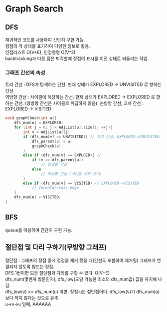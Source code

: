 # Graph Search

## DFS
재귀적인 코드를 사용하여 간단히 구현 가능.  
정점의 각 상태를 표기하여 다양한 정보로 활용.  
인접리스트 O(V+E), 인접행렬 O(V^2)  
backtracking과 다른 점은 퇴각할때 정점의 표시를 이전 상태로 되돌리는 작업.  
  
### 그래프 간선의 속성
트리 간선 : DFS가 탐색하는 간선. 현재 상태가 EXPLORED -> UNVISITED 로 향하는 간선  
역방향 간선 : 사이클에 해당하는 간선. 현재 상태가 EXPLORED -> EXPLORED 로 향하는 간선. (양방향 간선은 사이클로 취급하지 않음). 
순방향 간선, 교차 간선 : EXPLORED -> VISITED

```c++
void graphCheck(int u){
    dfs_num[u] = EXPLORED;
    for (int j = 0; j < AdjList[u].size(); ++j){
        int v = AdjList[u][j];
        if (dfs_num[v] == UNVISITED){ // 트리 간선, EXPLORED->UNVISITED
            dfs_parent[v] = u;
            graphCheck(v);
        }
        else if (dfs_num[v] == EXPLOED){ //
            if (v == dfs_parent[u])
                // 양방향 간선
            else
                // 역방향 간선 (사이클 여부 조사)
        }
        else if (dfs_num[v] == VISITED) // EXPLORED->VISITED
            // forward/cross edge
    }
    dfs_num[u] = VISITED;
}
```

## BFS
queue를 이용하여 간단히 구현 가능.  

## 절단점 및 다리 구하기(무방향 그래프)
절단점 : 그래프의 정점 중에 정점을 제거 했을 때(간선도 포함하여 제거됨) 그래프가 연결되지 않도록 많드는 정점.  
DFS 1번이면 모든 절단점과 다리를 구할 수 있다. O(V+E)  
dfs_num(몇번째 방문인지), dfs_low(도달 가능한 최소의 dfs_num값) 값을 유지해 나감.  
dfs_low(v) >= dfs_num(u) 이면, 정점 u는 절단점이다. dfs_low(v)가 dfs_num(u)보다 작지 않다는 것으로 유추.  
u->v->u 일때, AAAAAA
